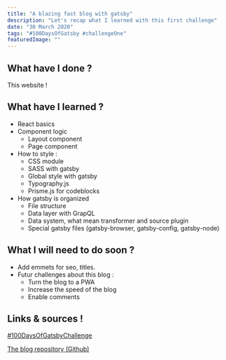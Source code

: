 ```yaml
---
title: "A blazing fast blog with gatsby"
description: "Let's recap what I learned with this first challenge"
date: "30 March 2020"
tags: "#100DaysOfGatsby #challengeOne"
featuredImage: ""
---
```


## What have I done ?

This website !

## What have I learned ?

- React basics
- Component logic
  - Layout component
  - Page component
- How to style :
  - CSS module
  - SASS with gatsby
  - Global style with gatsby
  - Typography.js
  - Prisme.js for codeblocks
- How gatsby is organized
  - File structure
  - Data layer with GrapQL
  - Data system, what mean transformer and source plugin
  - Special gatsby files (gatsby-browser, gatsby-config, gatsby-node)

## What I will need to do soon ?

- Add emmets for seo, titles.
- Futur challenges about this blog :
  - Turn the blog to a PWA
  - Increase the speed of the blog
  - Enable comments

## Links & sources !

[#100DaysOfGatsbyChallenge](https://www.gatsbyjs.org/blog/tags/100-days-of-gatsby)

[The blog repository (Github)](https://github.com/MathisBarre/gatsby-start-blog)